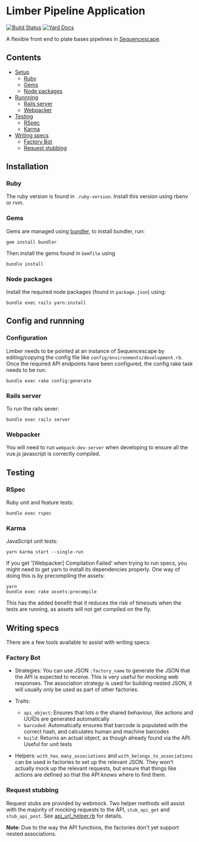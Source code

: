# Limber Pipeline Application

[![Build Status](https://travis-ci.org/sanger/limber.svg?branch=develop)](https://travis-ci.org/sanger/limber)
[![Yard Docs](http://img.shields.io/badge/yard-docs-blue.svg)](https://www.rubydoc.info/github/sanger/limber)

A flexible front end to plate bases pipelines in [Sequencescape](https://github.com/sanger/sequencescape).

## Contents

<!-- toc -->

* [Setup](#setup)
  * [Ruby](#ruby)
  * [Gems](#gems)
  * [Node packages](#node-packages)
* [Runnning](#runnning)
  * [Rails server](#rails-server)
  * [Webpacker](#webpacker)
* [Testing](#testing)
  * [RSpec](#rspec)
  * [Karma](#karma)
* [Writing specs](#writing-specs)
  * [Factory Bot](#factory-bot)
  * [Request stubbing](#request-stubbing)

<!-- tocstop -->

## Installation

### Ruby

The ruby version is found in `.ruby-version`. Install this version using rbenv or rvm.

### Gems

Gems are managed using [bundler](https://bundler.io/), to install bundler, run:

```shell
gem install bundler
```

Then install the gems found in `Gemfile` using

```shell
bundle install
```

### Node packages

Install the required node packages (found in `package.json`) using:

```shell
bundle exec rails yarn:install
```

## Config and runnning

### Configuration

Limber needs to be pointed at an instance of Sequencescape by editing/copying the config file
like `config/environments/development.rb`. Once the required API endpoints have been configured,
the config rake task needs to be run:

```shell
bundle exec rake config:generate
```

### Rails server

To run the rails sever:

```shell
bundle exec rails server
```

### Webpacker

You will need to run `webpack-dev-server` when developing to ensure all the vue.js javascript is
correctly compiled.

## Testing

### RSpec

Ruby unit and feature tests:

```shell
bundle exec rspec
```

### Karma

JavaScript unit tests:

```shell
yarn karma start --single-run
```

If you get '[Webpacker] Compilation Failed' when trying to run specs, you might need to get yarn to
install its dependencies properly. One way of doing this is by precompiling the assets:

```shell
yarn
bundle exec rake assets:precompile
```

This has the added benefit that it reduces the risk of timeouts when the tests are running, as
assets will not get compiled on the fly.

## Writing specs

There are a few tools available to assist with writing specs:

### Factory Bot

* Strategies: You can use JSON `:factory_name` to generate the JSON that the API is expected to
receive. This is very useful for mocking web responses. The association strategy is used for
building nested JSON, it will usually only be used as part of other factories.

* Traits:
  * `api_object`: Ensures that lots o the shared behaviour, like actions and UUIDs are generated
                  automatically
  * `barcoded`: Automatically ensures that barcode is populated with the correct hash,
                and calculates human and machine barcodes
  * `build`: Returns an actual object, as though already found via the API. Useful for unit tests

* Helpers: `with_has_many_associations` and `with_belongs_to_associations` can be used in factories
to set up the relevant JSON. They won't actually mock up the relevant requests, but ensure that
things like actions are defined so that the API knows where to find them.

### Request stubbing

Request stubs are provided by webmock. Two helper methods will assist with the majority of mocking
requests to the API, `stub_api_get` and `stub_api_post`. See [api_url_helper.rb](https://github.com/sanger/limber/blob/develop/spec/support/api_url_helper.rb)
for details.

**Note**: Due to the way the API functions, the factories don't yet support nested associations.

